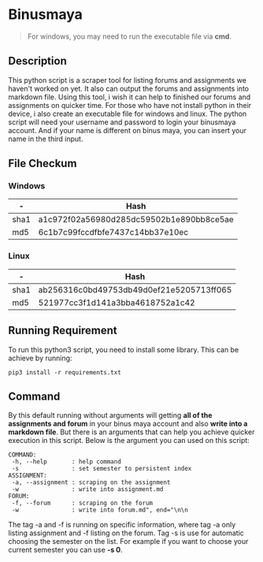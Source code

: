 # Binusmaya

> For windows, you may need to run the executable file via **cmd**.

## Description
This python script is a scraper tool for listing forums and assignments we haven't worked on yet. It also can output the forums and assignments into markdown file. Using this tool, i wish it can help to finished our forums and assignments on quicker time. For those who have not install python in their device, i also create an executable file for windows and linux.
The python script will need your username and password to login your binusmaya account. And if your name is different on binus maya, you can insert your name in the third input.

## File Checkum

### Windows
| - | Hash |
| --- | ----|
| sha1 | a1c972f02a56980d285dc59502b1e890bb8ce5ae |
| md5 | 6c1b7c99fccdfbfe7437c14bb37e10ec |

### Linux
| - | Hash |
| --- | ----|
| sha1 | ab256316c0bd49753db49d0ef21e5205713ff065 |
| md5 | 521977cc3f1d141a3bba4618752a1c42 |

## Running Requirement
To run this python3 script, you need to install some library. This can be achieve by running:
```
pip3 install -r requirements.txt
```

## Command
By this default running without arguments will getting **all of the assignments and forum** in your binus maya account and also **write into a markdown file**. But there is an arguments that can help you achieve quicker execution in this script. Below is the argument you can used on this script:

```
COMMAND:
 -h, --help       : help command
 -s               : set semester to persistent index
ASSIGNMENT:
 -a, --assignment : scraping on the assignment
 -w               : write into assignment.md
FORUM:
 -f, --forum      : scraping on the forum
 -w               : write into forum.md", end="\n\n
```

The tag -a and -f is running on specific information, where tag -a only listing assignment and -f listing on the forum. Tag -s is use for automatic choosing the semester on the list. For example if you want to choose your current semester you can use **-s 0**.

